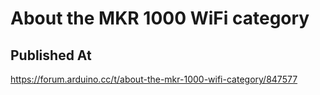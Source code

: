 # About the MKR 1000 WiFi category

## Published At

https://forum.arduino.cc/t/about-the-mkr-1000-wifi-category/847577

